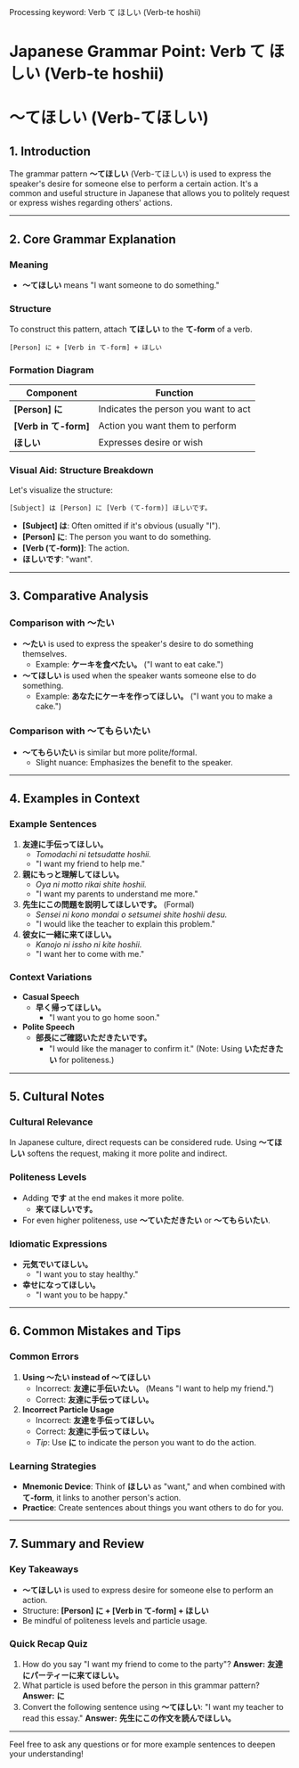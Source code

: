 Processing keyword: Verb て ほしい (Verb-te hoshii)
# Japanese Grammar Point: Verb て ほしい (Verb-te hoshii)
# 〜てほしい (Verb-てほしい)
## 1. Introduction
The grammar pattern **〜てほしい** (Verb-てほしい) is used to express the speaker's desire for someone else to perform a certain action. It's a common and useful structure in Japanese that allows you to politely request or express wishes regarding others' actions.

---
## 2. Core Grammar Explanation
### Meaning
- **〜てほしい** means "I want someone to do something."
### Structure
To construct this pattern, attach **てほしい** to the **て-form** of a verb.
```
[Person] に + [Verb in て-form] + ほしい
```
### Formation Diagram
| Component            | Function                               |
|----------------------|----------------------------------------|
| **[Person] に**      | Indicates the person you want to act   |
| **[Verb in て-form]**| Action you want them to perform        |
| **ほしい**           | Expresses desire or wish               |
### Visual Aid: Structure Breakdown
Let's visualize the structure:
```
[Subject] は [Person] に [Verb (て-form)] ほしいです。
```
- **[Subject] は**: Often omitted if it's obvious (usually "I").
- **[Person] に**: The person you want to do something.
- **[Verb (て-form)]**: The action.
- **ほしいです**: "want".
---
## 3. Comparative Analysis
### Comparison with 〜たい
- **〜たい** is used to express the speaker's desire to do something themselves.
  - Example: **ケーキを食べたい。** ("I want to eat cake.")
- **〜てほしい** is used when the speaker wants someone else to do something.
  - Example: **あなたにケーキを作ってほしい。** ("I want you to make a cake.")
### Comparison with 〜てもらいたい
- **〜てもらいたい** is similar but more polite/formal.
  - Slight nuance: Emphasizes the benefit to the speaker.
---
## 4. Examples in Context
### Example Sentences
1. **友達に手伝ってほしい。**
   - *Tomodachi ni tetsudatte hoshii.*
   - "I want my friend to help me."
2. **親にもっと理解してほしい。**
   - *Oya ni motto rikai shite hoshii.*
   - "I want my parents to understand me more."
3. **先生にこの問題を説明してほしいです。** (Formal)
   - *Sensei ni kono mondai o setsumei shite hoshii desu.*
   - "I would like the teacher to explain this problem."
4. **彼女に一緒に来てほしい。**
   - *Kanojo ni issho ni kite hoshii.*
   - "I want her to come with me."
### Context Variations
- **Casual Speech**
  - **早く帰ってほしい。**
    - "I want you to go home soon."
- **Polite Speech**
  - **部長にご確認いただきたいです。**
    - "I would like the manager to confirm it." (Note: Using **いただきたい** for politeness.)
---
## 5. Cultural Notes
### Cultural Relevance
In Japanese culture, direct requests can be considered rude. Using **〜てほしい** softens the request, making it more polite and indirect.
### Politeness Levels
- Adding **です** at the end makes it more polite.
  - **来てほしいです。**
- For even higher politeness, use **〜ていただきたい** or **〜てもらいたい**.
### Idiomatic Expressions
- **元気でいてほしい。**
  - "I want you to stay healthy."
- **幸せになってほしい。**
  - "I want you to be happy."
---
## 6. Common Mistakes and Tips
### Common Errors
1. **Using 〜たい instead of 〜てほしい**
   - Incorrect: **友達に手伝いたい。** (Means "I want to help my friend.")
   - Correct: **友達に手伝ってほしい。**
2. **Incorrect Particle Usage**
   - Incorrect: **友達を手伝ってほしい。**
   - Correct: **友達に手伝ってほしい。**
   - *Tip*: Use **に** to indicate the person you want to do the action.
### Learning Strategies
- **Mnemonic Device**: Think of **ほしい** as "want," and when combined with **て-form**, it links to another person's action.
- **Practice**: Create sentences about things you want others to do for you.
---
## 7. Summary and Review
### Key Takeaways
- **〜てほしい** is used to express desire for someone else to perform an action.
- Structure: **[Person] に + [Verb in て-form] + ほしい**
- Be mindful of politeness levels and particle usage.
### Quick Recap Quiz
1. How do you say "I want my friend to come to the party"?
   **Answer:** **友達にパーティーに来てほしい。**
2. What particle is used before the person in this grammar pattern?
   **Answer:** **に**
3. Convert the following sentence using **〜てほしい**: "I want my teacher to read this essay."
   **Answer:** **先生にこの作文を読んでほしい。**
---
Feel free to ask any questions or for more example sentences to deepen your understanding!
